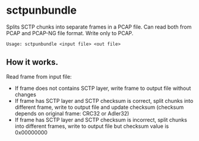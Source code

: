 # sctpunbundle
Splits SCTP chunks into separate frames in a PCAP file. 
Can read both from PCAP and PCAP-NG file format.
Write only to PCAP.

```
Usage: sctpunbundle <input file> <out file>
```

## How it works.
Read frame from input file:
- If frame does not contains SCTP layer, write frame to output file without changes
- If frame has SCTP layer and SCTP checksum is correct, split chunks into different frame, write to output file and update checksum
(checksum depends on original frame: CRC32 or Adler32)
- If frame has SCTP layer and SCTP checksum is incorrect, split chunks into different frames, write to output file but checksum value is 0x00000000
